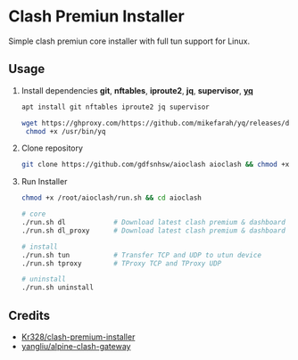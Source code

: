 # Clash Premiun Installer

Simple clash premiun core installer with full tun support for Linux.

## Usage

1. Install dependencies **git**, **nftables**, **iproute2**, **jq**, **supervisor**, [**yq**](https://github.com/mikefarah/yq/ "https://github.com/mikefarah/yq/")

   ```bash
   apt install git nftables iproute2 jq supervisor
   ```

   ```bash
   wget https://ghproxy.com/https://github.com/mikefarah/yq/releases/download/v4.16.1/yq_linux_amd64 -O /usr/bin/yq &&\
    chmod +x /usr/bin/yq
   ```

2. Clone repository

   ```bash
   git clone https://github.com/gdfsnhsw/aioclash aioclash && chmod +x /root/aioclash/run.sh
   ```

3. Run Installer

   ```bash
   chmod +x /root/aioclash/run.sh && cd aioclash
   ```
   
   ```bash
   # core
   ./run.sh dl            # Download latest clash premium & dashboard
   ./run.sh dl_proxy      # Download latest clash premium & dashboard with proxy

   # install
   ./run.sh tun           # Transfer TCP and UDP to utun device
   ./run.sh tproxy        # TProxy TCP and TProxy UDP

   # uninstall
   ./run.sh uninstall
   ```

## Credits

* [Kr328/clash-premium-installer](https://github.com/Kr328/clash-premium-installer)
* [yangliu/alpine-clash-gateway](https://github.com/yangliu/alpine-clash-gateway)

